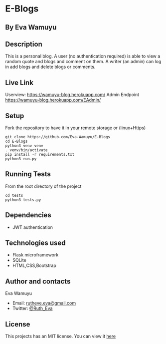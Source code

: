 # E-Blogs

## By Eva Wamuyu

## Description

This is a personal blog. A user (no authentication required) is able to view a random quote and blogs and comment on them.
A writer (an admin) can log in add blogs and delete blogs or comments.

## Live Link
Userview:
https://wamuyu-blog.herokuapp.com/
Admin Endpoint
https://wamuyu-blog.herokuapp.com/EAdmin/
## Setup

Fork the repository to have it in your remote storage
or (linux+Https)
```
git clone https://github.com/Eva-Wamuyu/E-Blogs
cd E-Blogs
python3 venv venv
. venv/bin/activate
pip install -r requirements.txt
python3 run.py
```

## Running Tests
From the root directory of the project
```
cd tests
python3 tests.py
```

## Dependencies
* JWT authentication

## Technologies used
* Flask microframework
* SQLite
* HTML,CSS,Bootstrap

## Author and contacts

Eva Wamuyu
* Email: rutheve.eva@gmail.com
* Twitter: [@Ruth_Eva](https://twitter.com/Ruth_Eva_?t=_DEEkzJ3K0Qzr1npwZ7ggw&s=09)

## License
This projects has an MIT license.
You can view it [here](LICENSE)
